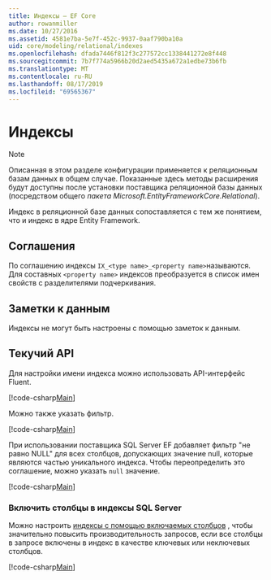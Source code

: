 ```yaml
---
title: Индексы — EF Core
author: rowanmiller
ms.date: 10/27/2016
ms.assetid: 4581e7ba-5e7f-452c-9937-0aaf790ba10a
uid: core/modeling/relational/indexes
ms.openlocfilehash: dfada7446f812f3c277572cc1338441272e8f448
ms.sourcegitcommit: 7b7f774a5966b20d2aed5435a672a1edbe73b6fb
ms.translationtype: MT
ms.contentlocale: ru-RU
ms.lasthandoff: 08/17/2019
ms.locfileid: "69565367"
---
```

# <a name="indexes"></a>Индексы

> [!NOTE]  
> Описанная в этом разделе конфигурации применяется к реляционным базам данных в общем случае. Показанные здесь методы расширения будут доступны после установки поставщика реляционной базы данных (посредством общего *пакета Microsoft.EntityFrameworkCore.Relational*).

Индекс в реляционной базе данных сопоставляется с тем же понятием, что и индекс в ядре Entity Framework.

## <a name="conventions"></a>Соглашения

По соглашению индексы `IX_<type name>_<property name>`называются. Для составных `<property name>` индексов преобразуется в список имен свойств с разделителями подчеркивания.

## <a name="data-annotations"></a>Заметки к данным

Индексы не могут быть настроены с помощью заметок к данным.

## <a name="fluent-api"></a>Текучий API

Для настройки имени индекса можно использовать API-интерфейс Fluent.

[!code-csharp[Main](../../../../samples/core/Modeling/FluentAPI/Samples/Relational/IndexName.cs?name=Model&highlight=9)]

Можно также указать фильтр.

[!code-csharp[Main](../../../../samples/core/Modeling/FluentAPI/Samples/Relational/IndexFilter.cs?name=Model&highlight=9)]

При использовании поставщика SQL Server EF добавляет фильтр "не равно NULL" для всех столбцов, допускающих значение null, которые являются частью уникального индекса. Чтобы переопределить это соглашение, можно указать `null` значение.

[!code-csharp[Main](../../../../samples/core/Modeling/FluentAPI/Samples/Relational/IndexNoFilter.cs?name=Model&highlight=10)]

### <a name="include-columns-in-sql-server-indexes"></a>Включить столбцы в индексы SQL Server

Можно настроить [индексы с помощью включаемых столбцов](https://docs.microsoft.com/sql/relational-databases/indexes/create-indexes-with-included-columns) , чтобы значительно повысить производительность запросов, если все столбцы в запросе включены в индекс в качестве ключевых или неключевых столбцов.

[!code-csharp[Main](../../../../samples/core/Modeling/FluentAPI/Samples/Relational/ForSqlServerHasIndex.cs?name=Model)]
